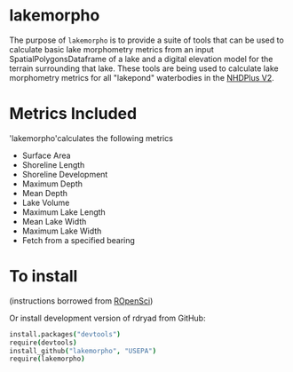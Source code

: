 # lakemorpho
The purpose of `lakemorpho` is to provide a suite of tools that can be used to calculate basic lake morphometry metrics from an input SpatialPolygonsDataframe of a lake and a digital elevation model for the terrain surrounding that lake.  These tools are being used to calculate lake morphometry metrics for all "lakepond" waterbodies in the [NHDPlus V2](http://www.horizon-systems.com/nhdplus/NHDPlusV2_home.php).

# Metrics Included
'lakemorpho'calculates the following metrics

- Surface Area
- Shoreline Length
- Shoreline Development
- Maximum Depth
- Mean Depth
- Lake Volume
- Maximum Lake Length
- Mean Lake Width
- Maximum Lake Width 
- Fetch from a specified bearing

# To install 
(instructions borrowed from [ROpenSci](https://github.com/ropensci))

Or install development version of rdryad from GitHub:

```coffee
install.packages("devtools")
require(devtools)
install_github("lakemorpho", "USEPA")
require(lakemorpho)
```


